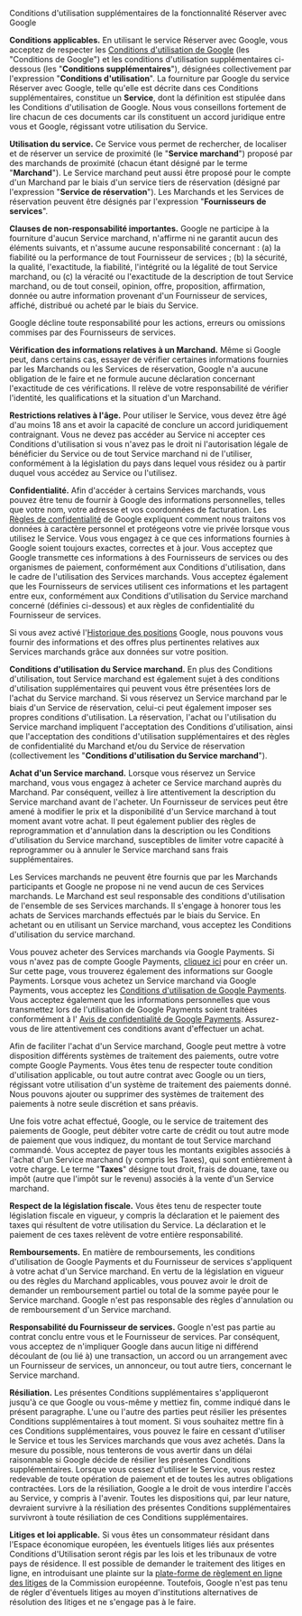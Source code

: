 Conditions d'utilisation supplémentaires de la fonctionnalité Réserver avec Google

**Conditions applicables.** En utilisant le service Réserver avec Google, vous acceptez de respecter les [Conditions d'utilisation de Google](https://www.google.com/url?q=http://www.google.com/accounts/TOS&sa=D&ust=1481323482379000&usg=AFQjCNE4HvURZtmhaQ-l8RiR9s0wJlTkaw) (les "Conditions de Google") et les conditions d'utilisation supplémentaires ci-dessous (les "**Conditions supplémentaires**"), désignées collectivement par l'expression "**Conditions d'utilisation**". La fourniture par Google du service Réserver avec Google, telle qu'elle est décrite dans ces Conditions supplémentaires, constitue un **Service**, dont la définition est stipulée dans les Conditions d'utilisation de Google. Nous vous conseillons fortement de lire chacun de ces documents car ils constituent un accord juridique entre vous et Google, régissant votre utilisation du Service.

**Utilisation du service.** Ce Service vous permet de rechercher, de localiser et de réserver un service de proximité (le "**Service marchand**") proposé par des marchands de proximité (chacun étant désigné par le terme "**Marchand**"). Le Service marchand peut aussi être proposé pour le compte d'un Marchand par le biais d'un service tiers de réservation (désigné par l'expression "**Service de réservation**"). Les Marchands et les Services de réservation peuvent être désignés par l'expression "**Fournisseurs de services**".

**Clauses de non-responsabilité importantes.** Google ne participe à la fourniture d'aucun Service marchand, n'affirme ni ne garantit aucun des éléments suivants, et n'assume aucune responsabilité concernant : (a) la fiabilité ou la performance de tout Fournisseur de services ; (b) la sécurité, la qualité, l'exactitude, la fiabilité, l'intégrité ou la légalité de tout Service marchand, ou (c) la véracité ou l'exactitude de la description de tout Service marchand, ou de tout conseil, opinion, offre, proposition, affirmation, donnée ou autre information provenant d'un Fournisseur de services, affiché, distribué ou acheté par le biais du Service.

Google décline toute responsabilité pour les actions, erreurs ou omissions commises par des Fournisseurs de services.

**Vérification des informations relatives à un Marchand.** Même si Google peut, dans certains cas, essayer de vérifier certaines informations fournies par les Marchands ou les Services de réservation, Google n'a aucune obligation de le faire et ne formule aucune déclaration concernant l'exactitude de ces vérifications. Il relève de votre responsabilité de vérifier l'identité, les qualifications et la situation d'un Marchand.

**Restrictions relatives à l'âge.** Pour utiliser le Service, vous devez être âgé d'au moins 18 ans et avoir la capacité de conclure un accord juridiquement contraignant. Vous ne devez pas accéder au Service ni accepter ces Conditions d'utilisation si vous n'avez pas le droit ni l'autorisation légale de bénéficier du Service ou de tout Service marchand ni de l'utiliser, conformément à la législation du pays dans lequel vous résidez ou à partir duquel vous accédez au Service ou l'utilisez.

**Confidentialité.** Afin d'accéder à certains Services marchands, vous pouvez être tenu de fournir à Google des informations personnelles, telles que votre nom, votre adresse et vos coordonnées de facturation. Les [Règles de confidentialité](https://www.google.com/url?q=http://www.google.com/intl/fr/policies/privacy/&sa=D&ust=1481323482387000&usg=AFQjCNFLDfktXFSH2hgx-xum2eawEFnCvg) de Google expliquent comment nous traitons vos données à caractère personnel et protégeons votre vie privée lorsque vous utilisez le Service. Vous vous engagez à ce que ces informations fournies à Google soient toujours exactes, correctes et à jour. Vous acceptez que Google transmette ces informations à des Fournisseurs de services ou des organismes de paiement, conformément aux Conditions d'utilisation, dans le cadre de l'utilisation des Services marchands. Vous acceptez également que les Fournisseurs de services utilisent ces informations et les partagent entre eux, conformément aux Conditions d'utilisation du Service marchand concerné (définies ci-dessous) et aux règles de confidentialité du Fournisseur de services.

Si vous avez activé l'[Historique des positions](https://support.google.com/accounts/answer/3118687) Google, nous pouvons vous fournir des informations et des offres plus pertinentes relatives aux Services marchands grâce aux données sur votre position.

**Conditions d'utilisation du Service marchand.** En plus des Conditions d'utilisation, tout Service marchand est également sujet à des conditions d'utilisation supplémentaires qui peuvent vous être présentées lors de l'achat du Service marchand. Si vous réservez un Service marchand par le biais d'un Service de réservation, celui-ci peut également imposer ses propres conditions d'utilisation. La réservation, l'achat ou l'utilisation du Service marchand impliquent l'acceptation des Conditions d'utilisation, ainsi que l'acceptation des conditions d'utilisation supplémentaires et des règles de confidentialité du Marchand et/ou du Service de réservation (collectivement les "**Conditions d'utilisation du Service marchand**").

**Achat d'un Service marchand.** Lorsque vous réservez un Service marchand, vous vous engagez à acheter ce Service marchand auprès du Marchand. Par conséquent, veillez à lire attentivement la description du Service marchand avant de l'acheter. Un Fournisseur de services peut être amené à modifier le prix et la disponibilité d'un Service marchand à tout moment avant votre achat. Il peut également publier des règles de reprogrammation et d'annulation dans la description ou les Conditions d'utilisation du Service marchand, susceptibles de limiter votre capacité à reprogrammer ou à annuler le Service marchand sans frais supplémentaires.

Les Services marchands ne peuvent être fournis que par les Marchands participants et Google ne propose ni ne vend aucun de ces Services marchands. Le Marchand est seul responsable des conditions d'utilisation de l'ensemble de ses Services marchands. Il s'engage à honorer tous les achats de Services marchands effectués par le biais du Service. En achetant ou en utilisant un Service marchand, vous acceptez les Conditions d'utilisation du service marchand.

Vous pouvez acheter des Services marchands via Google Payments. Si vous n'avez pas de compte Google Payments, [cliquez ici](https://payments.google.com/) pour en créer un. Sur cette page, vous trouverez également des informations sur Google Payments. Lorsque vous achetez un Service marchand via Google Payments, vous acceptez les [Conditions d'utilisation de Google Payments](https://payments.google.com/payments/apis-secure/get_legal_document?ldo=0&ldt=buyertos&ldl=fr&ldr=FR). Vous acceptez également que les informations personnelles que vous transmettez lors de l'utilisation de Google Payments soient traitées conformément à l' [Avis de confidentialité de Google Payments](https://payments.google.com/payments/apis-secure/get_legal_document?ldo=0&ldt=privacynotice&ldl=fr&ldr=FR). Assurez-vous de lire attentivement ces conditions avant d'effectuer un achat.

Afin de faciliter l'achat d'un Service marchand, Google peut mettre à votre disposition différents systèmes de traitement des paiements, outre votre compte Google Payments. Vous êtes tenu de respecter toute condition d'utilisation applicable, ou tout autre contrat avec Google ou un tiers, régissant votre utilisation d'un système de traitement des paiements donné. Nous pouvons ajouter ou supprimer des systèmes de traitement des paiements à notre seule discrétion et sans préavis.

Une fois votre achat effectué, Google, ou le service de traitement des paiements de Google, peut débiter votre carte de crédit ou tout autre mode de paiement que vous indiquez, du montant de tout Service marchand commandé. Vous acceptez de payer tous les montants exigibles associés à l'achat d'un Service marchand (y compris les Taxes), qui sont entièrement à votre charge. Le terme "**Taxes**" désigne tout droit, frais de douane, taxe ou impôt (autre que l'impôt sur le revenu) associés à la vente d'un Service marchand.

**Respect de la législation fiscale.** Vous êtes tenu de respecter toute législation fiscale en vigueur, y compris la déclaration et le paiement des taxes qui résultent de votre utilisation du Service. La déclaration et le paiement de ces taxes relèvent de votre entière responsabilité.

**Remboursements.** En matière de remboursements, les conditions d'utilisation de Google Payments et du Fournisseur de services s'appliquent à votre achat d'un Service marchand. En vertu de la législation en vigueur ou des règles du Marchand applicables, vous pouvez avoir le droit de demander un remboursement partiel ou total de la somme payée pour le Service marchand. Google n'est pas responsable des règles d'annulation ou de remboursement d'un Service marchand.

**Responsabilité du Fournisseur de services.** Google n'est pas partie au contrat conclu entre vous et le Fournisseur de services. Par conséquent, vous acceptez de n'impliquer Google dans aucun litige ni différend découlant de (ou lié à) une transaction, un accord ou un arrangement avec un Fournisseur de services, un annonceur, ou tout autre tiers, concernant le Service marchand.

**Résiliation.** Les présentes Conditions supplémentaires s'appliqueront jusqu'à ce que Google ou vous-même y mettiez fin, comme indiqué dans le présent paragraphe. L'une ou l'autre des parties peut résilier les présentes Conditions supplémentaires à tout moment. Si vous souhaitez mettre fin à ces Conditions supplémentaires, vous pouvez le faire en cessant d'utiliser le Service et tous les Services marchands que vous avez achetés. Dans la mesure du possible, nous tenterons de vous avertir dans un délai raisonnable si Google décide de résilier les présentes Conditions supplémentaires. Lorsque vous cessez d'utiliser le Service, vous restez redevable de toute opération de paiement et de toutes les autres obligations contractées. Lors de la résiliation, Google a le droit de vous interdire l'accès au Service, y compris à l'avenir. Toutes les dispositions qui, par leur nature, devraient survivre à la résiliation des présentes Conditions supplémentaires survivront à toute résiliation de ces Conditions supplémentaires.

**Litiges et loi applicable.** Si vous êtes un consommateur résidant dans l'Espace économique européen, les éventuels litiges liés aux présentes Conditions d'Utilisation seront régis par les lois et les tribunaux de votre pays de résidence. Il est possible de demander le traitement des litiges en ligne, en introduisant une plainte sur la [plate-forme de règlement en ligne des litiges](https://ec.europa.eu/consumers/odr/main/index.cfm?event=main.home2.show&lng=FR) de la Commission européenne. Toutefois, Google n'est pas tenu de régler d'éventuels litiges au moyen d'institutions alternatives de résolution des litiges et ne s'engage pas à le faire.